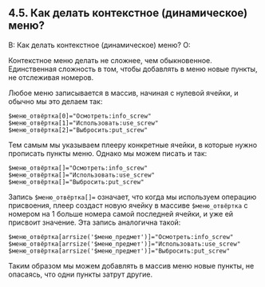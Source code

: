 ## 4.5. Как делать контекстное (динамическое) меню?
<!-- [:faq_04_05] -->
В: Как делать контекстное (динамическое) меню?
О:

Контекстное меню делать не сложнее, чем обыкновенное. Единственная сложность в том, чтобы добавлять в меню новые пункты, не отслеживая номеров.

Любое меню записывается в массив, начиная с нулевой ячейки, и обычно мы это делаем так:
```qsp
$меню_отвёртка[0]="Осмотреть:info_screw"
$меню_отвёртка[1]="Использовать:use_screw"
$меню_отвёртка[2]="Выбросить:put_screw"
```
Тем самым мы указываем плееру конкретные ячейки, в которые нужно прописать пункты меню. Однако мы можем писать и так:
```qsp
$меню_отвёртка[]="Осмотреть:info_screw"
$меню_отвёртка[]="Использовать:use_screw"
$меню_отвёртка[]="Выбросить:put_screw"
```
Запись `$меню_отвёртка[]=` означает, что когда мы используем операцию присвоения, плеер создаст новую ячейку в массиве `$меню_отвёртка` с номером на 1 больше номера самой последней ячейки, и уже ей присвоит значение. Эта запись аналогична такой:
```qsp
$меню_отвёртка[arrsize('$меню_предмет')]="Осмотреть:info_screw"
$меню_отвёртка[arrsize('$меню_предмет')]="Использовать:use_screw"
$меню_отвёртка[arrsize('$меню_предмет')]="Выбросить:put_screw"
```
Таким образом мы можем добавлять в массив меню новые пункты, не опасаясь, что одни пункты затрут другие.
